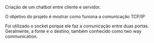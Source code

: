 Criação de um chatbot entre cliente e servidor.

O objetivo do projeto é mostrar como funiona a comunicação TCP/IP

Foi utilizado o socket porque ele faz a comunicação entre duas portas. Geralmente, a fonte e o destino, também conhecido como two way communication.